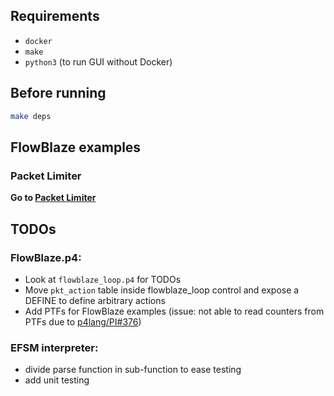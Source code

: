 ## Requirements

- `docker`
- `make`
- `python3` (to run GUI without Docker)

## Before running

```bash
make deps
```

## FlowBlaze examples
### Packet Limiter
**Go to [Packet Limiter](./p4src/rate_limiter/README.md)**

## TODOs
### FlowBlaze.p4:
- Look at `flowblaze_loop.p4` for TODOs
- Move `pkt_action` table inside flowblaze_loop control and expose a DEFINE to define arbitrary actions
- Add PTFs for FlowBlaze examples (issue: not able to read counters from PTFs due to [p4lang/PI#376](https://github.com/p4lang/PI/issues/376))

### EFSM interpreter:
- divide parse function in sub-function to ease testing
- add unit testing